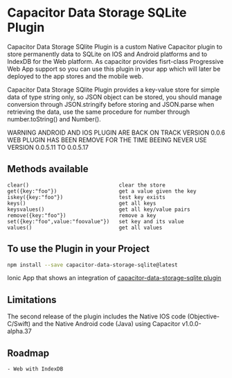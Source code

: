 # Capacitor Data Storage SQLite Plugin
Capacitor Data Storage SQlite  Plugin is a custom Native Capacitor plugin to store permanently data to SQLite on IOS and Android platforms and to IndexDB for the Web platform.
As capacitor provides fisrt-class Progressive Web App support so you can use this plugin in your app which will later be deployed to the app stores and the mobile web.

Capacitor Data Storage SQlite Plugin provides a key-value store for simple data of type string only, so JSON object can be stored, you should manage conversion through JSON.stringify before storing and JSON.parse when retrieving the data, use the same procedure for number through number.toString() and Number().

WARNING   ANDROID AND IOS PLUGIN ARE BACK ON TRACK VERSION 0.0.6 
          WEB PLUGIN HAS BEEN REMOVE FOR THE TIME BEEING 
          NEVER USE VERSION 0.0.5.11 TO 0.0.5.17

## Methods available

    clear()                             clear the store
    get({key:"foo"})                    get a value given the key           
    iskey({key:"foo"})                  test key exists
    keys()                              get all keys
    keysvalues()                        get all key/value pairs
    remove({key:"foo"})                 remove a key
    set({key:"foo",value:"foovalue"})   set key and its value
    values()                            get all values

## To use the Plugin in your Project
```bash
npm install --save capacitor-data-storage-sqlite@latest
```

Ionic App that shows an integration of [capacitor-data-storage-sqlite plugin](https://github.com/jepiqueau/ionic-capacitor-data-storage-sqlite)

## Limitations
The second release of the plugin includes the Native IOS code (Objective-C/Swift)  and the Native Android code (Java) using Capacitor v1.0.0-alpha.37

## Roadmap
    - Web with IndexDB

